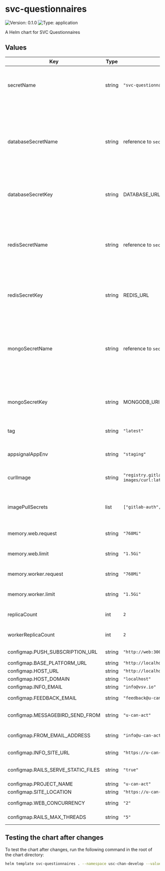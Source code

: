 # svc-questionnaires

![Version: 0.1.0](https://img.shields.io/badge/Version-0.1.0-informational?style=flat-square) ![Type: application](https://img.shields.io/badge/Type-application-informational?style=flat-square)

A Helm chart for SVC Questionnaires

## Values

| Key | Type | Default | Description |
|-----|------|---------|-------------|
| secretName | string | `"svc-questionnaires-secret"` | The main secret for reading the environment variables for the questionnaire engine. |
| databaseSecretName | string | reference to `secretName`| The secret for storing the database credentials. Defaults to the secret as stored in `secretName`. Must have a key defined in `databaseSecretKey` that contains a connection string. |
| databaseSecretKey | string | DATABASE_URL | The name of the connection string in the `databaseSecretName` secret. |
| redisSecretName | string | reference to `secretName`| The secret for storing the redis credentials. Defaults to the same secret as stored in `secretName`. Must have a key defined in `redisSecretKey` that contains a connection string. |
| redisSecretKey | string | REDIS_URL | The name of the connection string in the `redisSecretName` secret. |
| mongoSecretName | string | reference to `secretName`| The secret for storing the mongodb credentials. Defaults to the same secret as stored in `secretName`. Must have a key defined in `mongoSecretKey` that contains a connection string. |
| mongoSecretKey | string | MONGODB_URI | The name of the connection string in the `mongoSecretName` secret. |
| tag | string | `"latest"` | The tag of the questionnaire engine image to deploy. |
| appsignalAppEnv | string | `"staging"` | The environment of the AppSignal application. |
| curlImage | string | `"registry.gitlab.com/researchable/general/docker-images/curl:latest"` | The Docker image for the curl command used in the init container. |
| imagePullSecrets | list | `["gitlab-auth", "docker-auth"]` | List of image pull secrets used for pulling images from private registries. |
| memory.web.request | string | `"768Mi"` | The memory request for the web container. |
| memory.web.limit | string | `"1.5Gi"` | The memory limit for the web container. |
| memory.worker.request | string | `"768Mi"` | The memory request for the worker container. |
| memory.worker.limit | string | `"1.5Gi"` | The memory limit for the worker container. |
| replicaCount | int | `2` | The number of replicas for the web service. |
| workerReplicaCount | int | `2` | The number of replicas for the worker service. |
| configmap.PUSH_SUBSCRIPTION_URL | string | `"http://web:3000/api/v1/data/create_raw"` | URL to push subscription data. |
| configmap.BASE_PLATFORM_URL | string | `"http://localhost:3000"` | Base platform URL. |
| configmap.HOST_URL | string | `"http://localhost:3002"` | Host URL. |
| configmap.HOST_DOMAIN | string | `"localhost"` | Host domain. |
| configmap.INFO_EMAIL | string | `"info@vsv.io"` | Info email address. |
| configmap.FEEDBACK_EMAIL | string | `"feedback@u-can-act.nl"` | Feedback email address. |
| configmap.MESSAGEBIRD_SEND_FROM | string | `"u-can-act"` | Sender name for MessageBird messages. |
| configmap.FROM_EMAIL_ADDRESS | string | `"info@u-can-act.nl"` | From email address for emails sent by the app. |
| configmap.INFO_SITE_URL | string | `"https://u-can-act.nl"` | Information site URL. |
| configmap.RAILS_SERVE_STATIC_FILES | string | `"true"` | Whether Rails should serve static files. |
| configmap.PROJECT_NAME | string | `"u-can-act"` | Project name. |
| configmap.SITE_LOCATION | string | `"https://u-can-act.nl"` | Site location URL. |
| configmap.WEB_CONCURRENCY | string | `"2"` | Number of web processes to run. |
| configmap.RAILS_MAX_THREADS | string | `"5"` | Maximum number of Rails threads. |

## Testing the chart after changes

To test the chart after changes, run the following command in the root of the chart directory:

```bash
helm template svc-questionnaires . --namespace usc-chan-develop --values values.yaml > output.yaml
```
